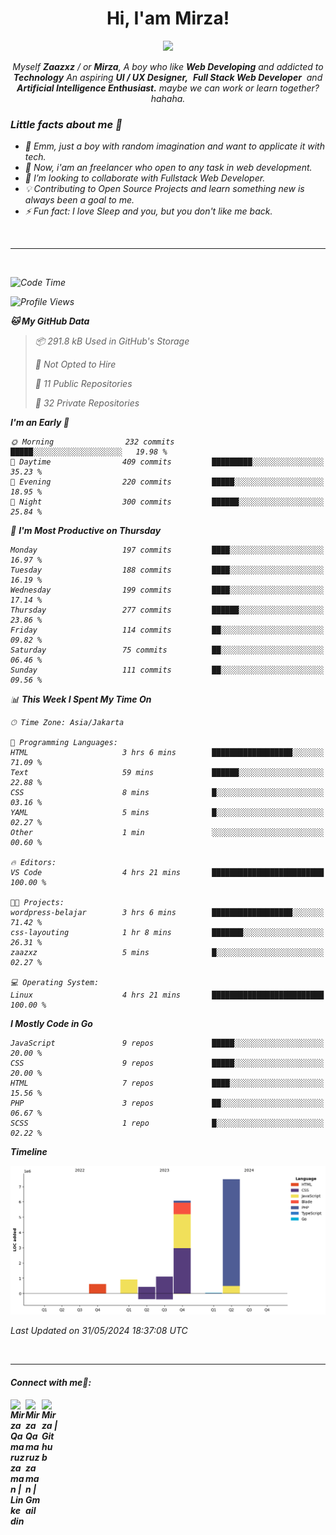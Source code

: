 <h1 align="center">Hi, I'am Mirza!</h1>
<p align="center">
  <a href="https://github.com/Ratheshan03/readme-typing-svg"><img src="https://readme-typing-svg.herokuapp.com?lines=UI+/+UX+Designer;Full+Stack+Web+Developer;IT+Enthusiast;Artificial+Intelligence+Addicted;&center=true&width=500&height=50"></a>
</p>

<p align="center">
  <em>
    Myself <b>Zaazxz</b> / or <b>Mirza</b>, A boy who like <b>Web Developing</b> and addicted to <b>Technology</b>
    An aspiring <b>UI / UX Designer,</b>&nbsp; <b>Full Stack Web Developer</b>&nbsp; and <b> Artificial Intelligence Enthusiast.</b> maybe we can work or learn together? hahaha.
  <br>
</p>

<h3>Little facts about me 🧑</h3>

- 🧞 Emm, just a boy with random imagination and want to applicate it with tech.
- 🔭 Now, i'am an freelancer who open to any task in web development.
- 👯 I’m looking to collaborate with Fullstack Web Developer.
- 💡 Contributing to Open Source Projects and learn something new is always been a goal to me.
- ⚡ Fun fact: I love Sleep and you, but you don't like me back.
<br>

---

<br>

<!--START_SECTION:waka-->
![Code Time](http://img.shields.io/badge/Code%20Time-693%20hrs%2039%20mins-blue)

![Profile Views](http://img.shields.io/badge/Profile%20Views-131-blue)

**🐱 My GitHub Data** 

> 📦 291.8 kB Used in GitHub's Storage 
 > 
> 🚫 Not Opted to Hire
 > 
> 📜 11 Public Repositories 
 > 
> 🔑 32 Private Repositories 
 > 
**I'm an Early 🐤** 

```text
🌞 Morning                232 commits         █████░░░░░░░░░░░░░░░░░░░░   19.98 % 
🌆 Daytime                409 commits         █████████░░░░░░░░░░░░░░░░   35.23 % 
🌃 Evening                220 commits         █████░░░░░░░░░░░░░░░░░░░░   18.95 % 
🌙 Night                  300 commits         ██████░░░░░░░░░░░░░░░░░░░   25.84 % 
```
📅 **I'm Most Productive on Thursday** 

```text
Monday                   197 commits         ████░░░░░░░░░░░░░░░░░░░░░   16.97 % 
Tuesday                  188 commits         ████░░░░░░░░░░░░░░░░░░░░░   16.19 % 
Wednesday                199 commits         ████░░░░░░░░░░░░░░░░░░░░░   17.14 % 
Thursday                 277 commits         ██████░░░░░░░░░░░░░░░░░░░   23.86 % 
Friday                   114 commits         ██░░░░░░░░░░░░░░░░░░░░░░░   09.82 % 
Saturday                 75 commits          ██░░░░░░░░░░░░░░░░░░░░░░░   06.46 % 
Sunday                   111 commits         ██░░░░░░░░░░░░░░░░░░░░░░░   09.56 % 
```


📊 **This Week I Spent My Time On** 

```text
🕑︎ Time Zone: Asia/Jakarta

💬 Programming Languages: 
HTML                     3 hrs 6 mins        ██████████████████░░░░░░░   71.09 % 
Text                     59 mins             ██████░░░░░░░░░░░░░░░░░░░   22.88 % 
CSS                      8 mins              █░░░░░░░░░░░░░░░░░░░░░░░░   03.16 % 
YAML                     5 mins              █░░░░░░░░░░░░░░░░░░░░░░░░   02.27 % 
Other                    1 min               ░░░░░░░░░░░░░░░░░░░░░░░░░   00.60 % 

🔥 Editors: 
VS Code                  4 hrs 21 mins       █████████████████████████   100.00 % 

🐱‍💻 Projects: 
wordpress-belajar        3 hrs 6 mins        ██████████████████░░░░░░░   71.42 % 
css-layouting            1 hr 8 mins         ███████░░░░░░░░░░░░░░░░░░   26.31 % 
zaazxz                   5 mins              █░░░░░░░░░░░░░░░░░░░░░░░░   02.27 % 

💻 Operating System: 
Linux                    4 hrs 21 mins       █████████████████████████   100.00 % 
```

**I Mostly Code in Go** 

```text
JavaScript               9 repos             █████░░░░░░░░░░░░░░░░░░░░   20.00 % 
CSS                      9 repos             █████░░░░░░░░░░░░░░░░░░░░   20.00 % 
HTML                     7 repos             ████░░░░░░░░░░░░░░░░░░░░░   15.56 % 
PHP                      3 repos             ██░░░░░░░░░░░░░░░░░░░░░░░   06.67 % 
SCSS                     1 repo              █░░░░░░░░░░░░░░░░░░░░░░░░   02.22 % 
```



**Timeline**

![Lines of Code chart](https://raw.githubusercontent.com/zaazxz/zaazxz/main/assets/bar_graph.png)


 Last Updated on 31/05/2024 18:37:08 UTC
<!--END_SECTION:waka-->

<br>

---

<h4> Connect with me🤝: <h4>
  </hr>
  <a href="https://www.linkedin.com/in/mirzaqamaruzzaman18/">
   <img align="left" alt=" Mirza Qamaruzzaman | Linkedin" width="24px" src="https://www.vectorlogo.zone/logos/linkedin/linkedin-icon.svg" />
  </a>
  <a href="mailto:mirzaqamaruzzaman18@gmail.com">
    <img align="left" alt=" Mirza Qamaruzzaman | Gmail" width="26px" src="https://www.vectorlogo.zone/logos/gmail/gmail-icon.svg" />
  </a>
   <a href="https://github.com/zaazxz">
    <img align="left" alt=" Mirza | Github" width="26px" src="https://www.vectorlogo.zone/logos/github/github-tile.svg" />
  </a>
  <br>
